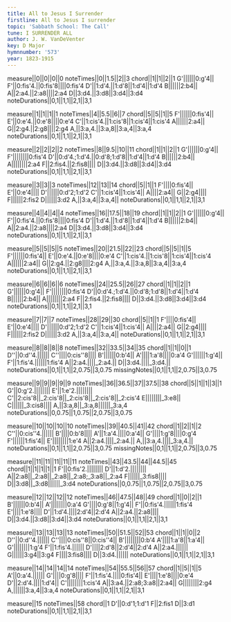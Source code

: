 ```yaml
---
title: All to Jesus I Surrender
firstline: All to Jesus I surrender
topic: 'Sabbath School: The Call'
tune: I SURRENDER ALL
author: J. W. VanDeVenter
key: D Major
hymnnumber: '573'
year: 1823-1915
---
```

measure||0||0||0||0
noteTimes||0||1.5||2||3
chord||1||1||2||1
G'||||||0:g'4||
F'||0:fis'4.||0:fis'8||||0:fis'4
D'||1:d'4.||1:d'8||1:d'4||1:d'4
B||||||2:b4||
A||2:a4.||2:a8||||2:a4
D||3:d4.||3:d8||3:d4||3:d4
noteDurations||0,1||1,1||2,1||3,1

measure||1||1||1||1
noteTimes||4||5.5||6||7
chord||5||5||1||5
F'||||||0:fis'4||
E'||0:e'4.||0:e'8||||0:e'4
C'||1:cis'4.||1:cis'8||1:cis'4||1:cis'4
A||||||2:a4||
G||2:g4.||2:g8||||2:g4
A,||3:a,4.||3:a,8||3:a,4||3:a,4
noteDurations||0,1||1,1||2,1||3,1

measure||2||2||2||2
noteTimes||8||9.5||10||11
chord||1||1||2||1
G'||||||0:g'4||
F'||||||||0:fis'4
D'||0:d'4.;1:d'4.||0:d'8;1:d'8||1:d'4||1:d'4
B||||||2:b4||
A||||||||2:a4
F||2:fis4.||2:fis8||||
D||3:d4.||3:d8||3:d4||3:d4
noteDurations||0,1||1,1||2,1||3,1

measure||3||3||3
noteTimes||12||13||14
chord||5||1||1
F'||||0:fis'4||
E'||0:e'4||||
D'||||||0:d'2;1:d'2
C'||1:cis'4||1:cis'4||
A||||2:a4||
G||2:g4||||
F||||||2:fis2
D||||||3:d2
A,||3:a,4||3:a,4||
noteDurations||0,1||1,1||2,1||3,1

measure||4||4||4||4
noteTimes||16||17.5||18||19
chord||1||1||2||1
G'||||||0:g'4||
F'||0:fis'4.||0:fis'8||||0:fis'4
D'||1:d'4.||1:d'8||1:d'4||1:d'4
B||||||2:b4||
A||2:a4.||2:a8||||2:a4
D||3:d4.||3:d8||3:d4||3:d4
noteDurations||0,1||1,1||2,1||3,1

measure||5||5||5||5
noteTimes||20||21.5||22||23
chord||5||5||1||5
F'||||||0:fis'4||
E'||0:e'4.||0:e'8||||0:e'4
C'||1:cis'4.||1:cis'8||1:cis'4||1:cis'4
A||||||2:a4||
G||2:g4.||2:g8||||2:g4
A,||3:a,4.||3:a,8||3:a,4||3:a,4
noteDurations||0,1||1,1||2,1||3,1

measure||6||6||6||6
noteTimes||24||25.5||26||27
chord||1||1||2||1
G'||||||0:g'4||
F'||||||||0:fis'4
D'||0:d'4.;1:d'4.||0:d'8;1:d'8||1:d'4||1:d'4
B||||||2:b4||
A||||||||2:a4
F||2:fis4.||2:fis8||||
D||3:d4.||3:d8||3:d4||3:d4
noteDurations||0,1||1,1||2,1||3,1

measure||7||7||7
noteTimes||28||29||30
chord||5||1||1
F'||||0:fis'4||
E'||0:e'4||||
D'||||||0:d'2;1:d'2
C'||1:cis'4||1:cis'4||
A||||2:a4||
G||2:g4||||
F||||||2:fis2
D||||||3:d2
A,||3:a,4||3:a,4||
noteDurations||0,1||1,1||2,1||3,1

measure||8||8||8||8
noteTimes||32||33.5||34||35
chord||1||1||0||1
D''||0:d''4.||||||
C''||||0:cis''8||||
B'||||||0:b'4||
A'||||1:a'8||||0:a'4
G'||||||1:g'4||
F'||1:fis'4.||||||1:fis'4
A||2:a4.||||_2:a4.||
D||3:d4.||||_3:d4.||
noteDurations||0,1||1,1||2,0.75||3,0.75
missingNotes||0,1||1,1||2,0.75||3,0.75

measure||9||9||9||9||9
noteTimes||36||36.5||37||37.5||38
chord||5||1||1||3||1
G'||0:g'2.||||||||
E'||1:e'2.||||||||
C'||2:cis'8||_2:cis'8||_2:cis'8||_2:cis'8||_2:cis'4
E||||||||_3:e8||
C||||||_3:cis8||||
A,||3:a,8||_3:a,8||||||_3:a,4
noteDurations||0,0.75||1,0.75||2,0.75||3,0.75

measure||10||10||10||10
noteTimes||39||40.5||41||42
chord||1||2||1||2
C''||0:cis''4.||||||
B'||||0:b'8||||
A'||1:a'4.||||0:a'4||
G'||||1:g'8||||0:g'4
F'||||||1:fis'4||
E'||||||||1:e'4
A||2:a4.||||_2:a4.||
A,||3:a,4.||||_3:a,4.||
noteDurations||0,1||1,1||2,0.75||3,0.75
missingNotes||0,1||1,1||2,0.75||3,0.75

measure||11||11||11||11||11
noteTimes||43||43.5||44||44.5||45
chord||1||1||1||1||1
F'||0:fis'2.||||||||
D'||1:d'2.||||||||
A||2:a8||_2:a8||_2:a8||_2:a8;_3:a8||_2:a4
F||||||_3:fis8||||
D||3:d8||_3:d8||||||_3:d4
noteDurations||0,0.75||1,0.75||2,0.75||3,0.75

measure||12||12||12||12
noteTimes||46||47.5||48||49
chord||1||0||2||1
B'||||||0:b'4||
A'||||||||0:a'4
G'||||0:g'8||1:g'4||
F'||0:fis'4.||||||1:fis'4
E'||||1:e'8||||
D'||1:d'4.||||2:d'4||2:d'4
A||2:a4.||2:a8||||
D||3:d4.||3:d8||3:d4||3:d4
noteDurations||0,1||1,1||2,1||3,1

measure||13||13||13||13
noteTimes||50||51.5||52||53
chord||1||1||0||2
D''||0:d''4.||||||
C''||||0:cis''8||0:cis''4||
B'||||||||0:b'4
A'||||1:a'8||1:a'4||
G'||||||||1:g'4
F'||1:fis'4.||||||
D'||||2:d'8||2:d'4||2:d'4
A||2:a4.||||||
G||||||3:g4||3:g4
F||||3:fis8||||
D||3:d4.||||||
noteDurations||0,1||1,1||2,1||3,1

measure||14||14||14||14
noteTimes||54||55.5||56||57
chord||1||5||1||5
A'||0:a'4.||||||
G'||||0:g'8||||
F'||1:fis'4.||||0:fis'4||
E'||||1:e'8||||0:e'4
D'||2:d'4.||||1:d'4||
C'||||||||1:cis'4
A||3:a4.||2:a8;3:a8||2:a4||
G||||||||2:g4
A,||||||3:a,4||3:a,4
noteDurations||0,1||1,1||2,1||3,1

measure||15
noteTimes||58
chord||1
D'||0:d'1;1:d'1
F||2:fis1
D||3:d1
noteDurations||0,1||1,1||2,1||3,1

